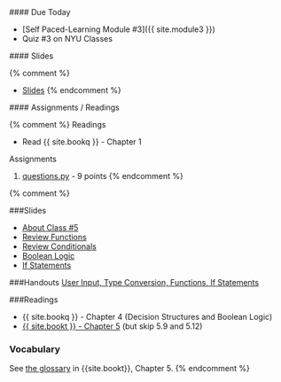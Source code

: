 <article class="due" markdown="block">
#### Due Today

* [Self Paced-Learning Module #3]({{ site.module3 }})
* Quiz #3 on NYU Classes

</article>

<article class="slides" markdown="block">
#### Slides

{% comment %}
* [Slides](classes/01/intro.html)
{% endcomment %}

</article>

<article class="assignments" markdown="block">
#### Assignments / Readings		

{% comment %}
Readings

* Read {{ site.bookq }} - Chapter 1

Assignments 

1. [questions.py](homework/hw01/questions.py) - 9 points
{% endcomment %}
</article>
{% comment %}
<a name="class5"></a>

###Slides
* [About Class #5](classes/05/meta.html)
* [Review Functions](classes/05/review-functions.html)
* [Review Conditionals](classes/05/review-conditionals.html)
* [Boolean Logic](classes/05/boolean-logic.html)
* [If Statements](classes/05/if-statements.html)

###Handouts
[User Input, Type Conversion, Functions, If Statements](resources/handouts/class05/input-types-if.pdf) 

###Readings
* {{ site.bookq }} - Chapter 4 (Decision Structures and Boolean Logic)
* [{{ site.bookt }} - Chapter 5](http://openbookproject.net/thinkcs/python/english3e/conditionals.html) (but skip 5.9 and 5.12)

### Vocabulary
See [the glossary](http://openbookproject.net/thinkcs/python/english3e/conditionals.html#glossary) in {{site.bookt}}, Chapter 5.
{% endcomment %}
